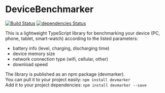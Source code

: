 DeviceBenchmarker
=================

[![Build Status](https://travis-ci.org/stoicamark/DeviceBenchmarker.svg?branch=master)](https://travis-ci.org/stoicamark/DeviceBenchmarker)
[![dependencies Status](https://david-dm.org/stoicamark/DeviceBenchmarker/status.svg)](https://david-dm.org/stoicamark/DeviceBenchmarker)

This is a lightweight TypeScript library for benchmarking your device (PC, phone, tablet, smart-watch)
according to the listed parameters:
* battery info (level, charging, discharging time)
* device memory size
* network connection type (wifi, cellular, other)
* download speed

The library is published as an npm package (devmarker). <br>
You can pull it to your project easily: `npm install devmarker` <br>
Add it to your project dependencies: `npm install devmarker --save`
